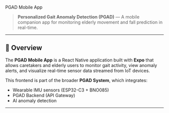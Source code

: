  PGAD Mobile App

> **Personalized Gait Anomaly Detection (PGAD)** — A mobile companion app for monitoring elderly movement and fall prediction in real-time.

---

## 🧠 Overview

The **PGAD Mobile App** is a React Native application built with **Expo** that allows caretakers and elderly users to monitor gait activity, view anomaly alerts, and visualize real-time sensor data streamed from IoT devices.

This frontend is part of the broader **PGAD System**, which integrates:
- Wearable IMU sensors (ESP32-C3 + BNO085)
- PGAD Backend (API Gateway)
- AI anomaly detection 

---

